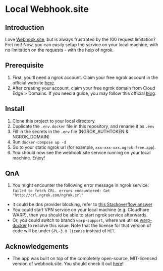 # Local Webhook.site

## Introduction

Love [Webhook.site](https://webhook.site), but is always frustrated by the 100 request limitation? Fret not! Now, you can easily setup the service on your local machine, with no limitation on the requests - with the help of ngrok.

## Prerequisite
1. First, you'll need a ngrok account. Claim your free ngrok account in the official website [here](https://ngrok.com/).
2. After creating your account, claim your free ngrok domain from Cloud Edge > Domains. If you need a guide, you may follow this official [blog](https://ngrok.com/blog-post/free-static-domains-ngrok-users).

## Install
1. Clone this project to your local directory.
2. Duplicate the `.env.docker` file in this repository, and rename it as `.env`
3. Fill in the secrets in the `.env` file (NGROK_AUTHTOKEN & NGROK_DOMAIN)
4. Run `docker-compose up -d`
5. Go to your static ngrok url (for example, `xxx-xxx-xxx.ngrok-free.app`). 
6. You should now see the webhook.site service running on your local machine. Enjoy!

## QnA
1. You might encounter the following error message in ngrok service:
`failed to fetch CRL. errors encountered: Get "http://crl.ngrok.com/ngrok.crl"`
- It could be dns provider blocking, refer to [this Stackoverflow answer](https://stackoverflow.com/a/76405870)
- You could start VPN service on your local machine (e.g. Cloudflare WARP), then you should be able to start ngrok service afterwards.
- Or, you could switch to branch `warp-support`, where we utilise [warp-docker](https://github.com/cmj2002/warp-docker) to resolve this issue. Note that the license for that version of code will be under `GPL-3.0 license` instead of `MIT`.

## Acknowledgements

* The app was built on top of the completely open-source, MIT-licensed version of webhook.site. You should check it out [here](https://github.com/webhooksite/webhook.site)!
